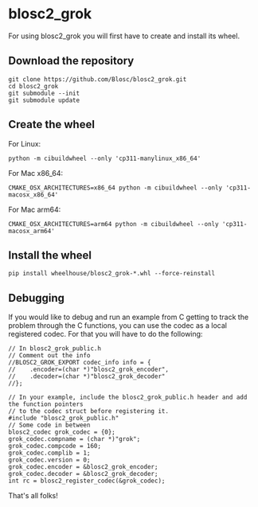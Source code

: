 # blosc2_grok

For using blosc2_grok you will first have to create and install its wheel.


## Download the repository

```shell
git clone https://github.com/Blosc/blosc2_grok.git
cd blosc2_grok
git submodule --init
git submodule update
```

## Create the wheel

For Linux:

```shell
python -m cibuildwheel --only 'cp311-manylinux_x86_64'
```

For Mac x86_64:

```shell
CMAKE_OSX_ARCHITECTURES=x86_64 python -m cibuildwheel --only 'cp311-macosx_x86_64'
```

For Mac arm64:

```shell
CMAKE_OSX_ARCHITECTURES=arm64 python -m cibuildwheel --only 'cp311-macosx_arm64'
```

## Install the wheel

```shell
pip install wheelhouse/blosc2_grok-*.whl --force-reinstall
```

## Debugging

If you would like to debug and run an example from C getting to track the problem through the C functions, you can use
the codec as a local registered codec. For that you will have to do the following:

```
// In blosc2_grok_public.h
// Comment out the info
//BLOSC2_GROK_EXPORT codec_info info = {
//    .encoder=(char *)"blosc2_grok_encoder",
//    .decoder=(char *)"blosc2_grok_decoder"
//};

// In your example, include the blosc2_grok_public.h header and add the function pointers
// to the codec struct before registering it.
#include "blosc2_grok_public.h"
// Some code in between
blosc2_codec grok_codec = {0};
grok_codec.compname = (char *)"grok";
grok_codec.compcode = 160;
grok_codec.complib = 1;
grok_codec.version = 0;
grok_codec.encoder = &blosc2_grok_encoder;
grok_codec.decoder = &blosc2_grok_decoder;
int rc = blosc2_register_codec(&grok_codec);
```

That's all folks!
